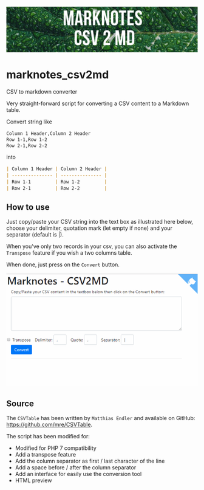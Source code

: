 ![banner](images/banner.jpg)

# marknotes_csv2md

CSV to markdown converter

Very straight-forward script for converting a CSV content to a Markdown table.

Convert string like

```text
Column 1 Header,Column 2 Header
Row 1-1,Row 1-2
Row 2-1,Row 2-2
```

into

```markdown
| Column 1 Header | Column 2 Header |
| --------------- | --------------- |
| Row 1-1         | Row 1-2         |
| Row 2-1         | Row 2-2         |
```

## How to use

Just copy/paste your CSV string into the text box as illustrated here below, choose your delimiter, quotation mark (let empty if none) and your separator (default is |).

When you've only two records in your csv, you can also activate the `Transpose` feature if you wish a two columns table.

When done, just press on the `Convert` button.

![csv2md](images/demo.gif)

## Source

The `CSVTable` has been written by `Matthias Endler` and available on GitHub: https://github.com/mre/CSVTable.

The script has been modified for:

* Modified for PHP 7 compatibility
* Add a transpose feature
* Add the column separator as first / last character of the line
* Add a space before / after the column separator
* Add an interface for easily use the conversion tool
* HTML preview
